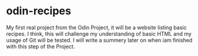 # odin-recipes
My first real project from the Odin Project, it will be a website listing basic recipes.
I think, this will challenge my understanding of basic HTML and my usage of Git will be tested.
I will write a summery later on when iam finished with this step of the Project.
